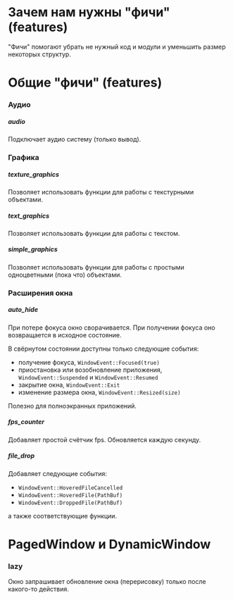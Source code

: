 # Зачем нам нужны "фичи" (features)

"Фичи" помогают убрать не нужный код и модули и уменьшить размер некоторых структур.



# Общие "фичи" (features)

### Аудио

##### audio

Подключает аудио систему (только вывод).



### Графика

##### texture_graphics

Позволяет использовать функции для работы с текстурными объектами.

##### text_graphics

Позволяет использовать функции для работы с текстом.

##### simple_graphics

Позволяет использовать функции для работы с простыми одноцветными (пока что) объектами.



### Расширения окна

##### auto_hide

При потере фокуса окно сворачивается.
При получении фокуса оно возвращается в исходное состояние.

В свёрнутом состоянии доступны только следующие события:
 - получение фокуса, `WindowEvent::Focused(true)`
 - приостановка или возобновление приложения,
 `WindowEvent::Suspended` и `WindowEvent::Resumed`
 - закрытие окна, `WindowEvent::Exit`
 - изменение размера окна, `WindowEvent::Resized(size)`

Полезно для полноэкранных приложений.

##### fps_counter

Добавляет простой счётчик fps. Обновляется каждую секунду.

##### file_drop

Добавляет следующие события:
 - `WindowEvent::HoveredFileCancelled`
 - `WindowEvent::HoveredFile(PathBuf)`
 - `WindowEvent::DroppedFile(PathBuf)`

а также соответствующие функции.



# PagedWindow и DynamicWindow

### lazy

Окно запрашивает обновление окна (перерисовку) только после какого-то действия.